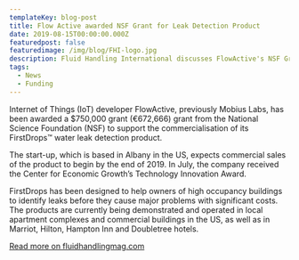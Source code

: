 ```yaml
---
templateKey: blog-post
title: Flow Active awarded NSF Grant for Leak Detection Product
date: 2019-08-15T00:00:00.000Z
featuredpost: false
featuredimage: /img/blog/FHI-logo.jpg
description: Fluid Handling International discusses FlowActive's NSF Grant
tags:
  - News
  - Funding
---
```


Internet of Things (IoT) developer FlowActive, previously Mobius Labs, has been awarded a $750,000 grant (€672,666) grant from the National Science Foundation (NSF) to support the commercialisation of its FirstDrops™ water leak detection product.

The start-up, which is based in Albany in the US, expects commercial sales of the product to begin by the end of 2019. In July, the company received the Center for Economic Growth’s Technology Innovation Award.

FirstDrops has been designed to help owners of high occupancy buildings to identify leaks before they cause major problems with significant costs. The products are currently being demonstrated and operated in local apartment complexes and commercial buildings in the US, as well as in Marriot, Hilton, Hampton Inn and Doubletree hotels.

[Read more on fluidhandlingmag.com](https://fluidhandlingmag.com/news/mobius-labs-awarded-nsf-grant-for-leak-detection-product/)